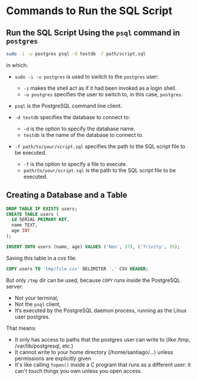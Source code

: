 # Commands to Run the SQL Script
## Run the SQL Script Using the `psql` command in `postgres`
```bash
sudo -i -u postgres psql -d testdb -f path/script.sql
```
in which:
- `sudo -i -u postgres` is used to switch to the `postgres` user:
    - `-i` makes the shell act as if it had been invoked as a login shell.
    - `-u postgres` specifies the user to switch to, in this case, `postgres`.

- `psql` is the PostgreSQL command line client.
- `-d testdb` specifies the database to connect to:
    - `-d` is the option to specify the database name.
    - `testdb` is the name of the database to connect to.
- `-f path/to/your/script.sql` specifies the path to the SQL script file to be executed.
    - `-f` is the option to specify a file to execute.
    - `path/to/your/script.sql` is the path to the SQL script file to be executed.


## Creating a Database and a Table
```sql
DROP TABLE IF EXISTS users;
CREATE TABLE users (
  id SERIAL PRIMARY KEY,
  name TEXT,
  age INT
);

INSERT INTO users (name, age) VALUES ('Neo', 37), ('Trinity', 35);
```
Saving this table in a cvs file:
```sql
COPY users TO 'tmp/file.csv' DELIMITER ',' CSV HEADER;
```
But only `/tmp` dir can be used, because `COPY` runs inside the PostgreSQL server:
- Not your terminal, 
- Not the `psql` client, 
- It’s executed by the PostgreSQL daemon process, running as the Linux user postgres. 

That means: 
- It only has access to paths that the postgres user can write to (like /tmp, /var/lib/postgresql, etc.) 
- It cannot write to your home directory (/home/santiago/...) unless permissions are explicitly given
- It's like calling `fopen()` inside a C program that runs as a different user: it can't touch things you own unless you open access.

